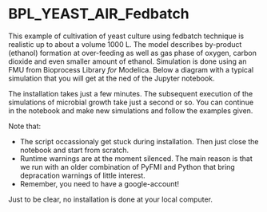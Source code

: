 # BPL_YEAST_AIR_Fedbatch

This example of cultivation of yeast culture using fedbatch technique is realistic up to about a volume 1000 L.
The model describes by-product (ethanol) formation at over-feeding as well as gas phase of oxygen, carbon dioxide
and even smaller amount of ethanol. Simulation is done using an FMU from Bioprocess Library *for* Modelica. Below a diagram
with a typical simulation that you will get at the ned of the Jupyter notebook.

The installation takes just a few minutes. The subsequent execution of the simulations of microbial growth take just a second or so. You can continue in the notebook and make new simulations and follow the examples given.

Note that:
* The script occassionaly get stuck during installation. Then just close the notebook and start from scratch.
* Runtime warnings are at the moment silenced. The main reason is that we run with an older combination of PyFMI and Python that bring depracation warnings of little interest. 
* Remember, you need to have a google-account!

Just to be clear, no installation is done at your local computer.

